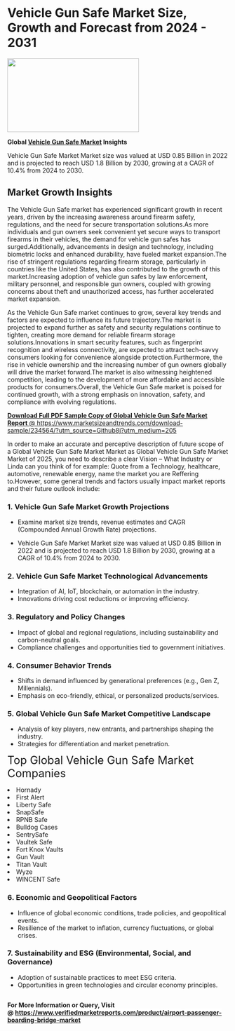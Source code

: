 <H1>Vehicle Gun Safe Market Size, Growth and Forecast from 2024 - 2031</H1><img class="aligncenter size-medium wp-image-584254" src="https://thirdeyenews.in/wp-content/uploads/2024/09/Global-Market-Research-300x168.jpeg" alt="" width="300" height="168" /><p><strong>Global&nbsp;<a href="https://www.marketsizeandtrends.com/download-sample/234564/?utm_source=Github8j?utm_medium=205">Vehicle Gun Safe Market</a> Insights</strong></p><p>Vehicle Gun Safe Market Market size was valued at USD 0.85 Billion in 2022 and is projected to reach USD 1.8 Billion by 2030, growing at a CAGR of 10.4% from 2024 to 2030.</p><p><h2>Market Growth Insights</h2> <p>The Vehicle Gun Safe market has experienced significant growth in recent years, driven by the increasing awareness around firearm safety, regulations, and the need for secure transportation solutions.As more individuals and gun owners seek convenient yet secure ways to transport firearms in their vehicles, the demand for vehicle gun safes has surged.Additionally, advancements in design and technology, including biometric locks and enhanced durability, have fueled market expansion.The rise of stringent regulations regarding firearm storage, particularly in countries like the United States, has also contributed to the growth of this market.Increasing adoption of vehicle gun safes by law enforcement, military personnel, and responsible gun owners, coupled with growing concerns about theft and unauthorized access, has further accelerated market expansion.</p> <p><a href="#"></a></p> <p>As the Vehicle Gun Safe market continues to grow, several key trends and factors are expected to influence its future trajectory.The market is projected to expand further as safety and security regulations continue to tighten, creating more demand for reliable firearm storage solutions.Innovations in smart security features, such as fingerprint recognition and wireless connectivity, are expected to attract tech-savvy consumers looking for convenience alongside protection.Furthermore, the rise in vehicle ownership and the increasing number of gun owners globally will drive the market forward.The market is also witnessing heightened competition, leading to the development of more affordable and accessible products for consumers.Overall, the Vehicle Gun Safe market is poised for continued growth, with a strong emphasis on innovation, safety, and compliance with evolving regulations.</p> <p><a href="#"></p><p><span class=""><strong>Download Full PDF Sample Copy of Global Vehicle Gun Safe Market Report</strong> @ <a href="https://www.marketsizeandtrends.com/download-sample/234564/?utm_source=Github8j?utm_medium=205" target="_blank">https://www.marketsizeandtrends.com/download-sample/234564/?utm_source=Github8j?utm_medium=205</a></span></p><p>In order to make an accurate and perceptive description of future scope of a Global&nbsp;Vehicle Gun Safe Market Market as Global&nbsp;Vehicle Gun Safe Market Market of 2025, you need to describe a clear Vision &ndash; What Industry or Linda can you think of for example: Quote from a Technology, healthcare, automotive, renewable energy, name the market you are Reffering to.However, some general trends and factors usually impact market reports and their future outlook include:</p><h3>1.&nbsp;<strong>Vehicle Gun Safe Market Growth Projections</strong></h3><ul><li>Examine market size trends, revenue estimates and CAGR (Compounded Annual Growth Rate) projections.</li><li><p>Vehicle Gun Safe Market Market size was valued at USD 0.85 Billion in 2022 and is projected to reach USD 1.8 Billion by 2030, growing at a CAGR of 10.4% from 2024 to 2030.</p></li></ul><h3>2.&nbsp;<strong>Vehicle Gun Safe Market Technological Advancements</strong></h3><ul><li>Integration of AI, IoT, blockchain, or automation in the industry.</li><li>Innovations driving cost reductions or improving efficiency.</li></ul><h3>3.&nbsp;<strong>Regulatory and Policy Changes</strong></h3><ul><li>Impact of global and regional regulations, including sustainability and carbon-neutral goals.</li><li>Compliance challenges and opportunities tied to government initiatives.</li></ul><h3>4.&nbsp;<strong>Consumer Behavior Trends</strong></h3><ul><li>Shifts in demand influenced by generational preferences (e.g., Gen Z, Millennials).</li><li>Emphasis on eco-friendly, ethical, or personalized products/services.</li></ul><h3>5.&nbsp;<strong>Global Vehicle Gun Safe Market Competitive Landscape</strong></h3><ul><li>Analysis of key players, new entrants, and partnerships shaping the industry.</li><li>Strategies for differentiation and market penetration.</li></ul><p data-pm-slice="1 1 []"><span style="color: inherit; font-family: inherit; font-size: 25px;">Top Global Vehicle Gun Safe Market Companies</span></p><div class="" data-test-id=""><p><li>Hornady</li><li> First Alert</li><li> Liberty Safe</li><li> SnapSafe</li><li> RPNB Safe</li><li> Bulldog Cases</li><li> SentrySafe</li><li> Vaultek Safe</li><li> Fort Knox Vaults</li><li> Gun Vault</li><li> Titan Vault</li><li> Wyze</li><li> WINCENT Safe</li></p></div><h3>6.&nbsp;<strong>Economic and Geopolitical Factors</strong></h3><ul><li>Influence of global economic conditions, trade policies, and geopolitical events.</li><li>Resilience of the market to inflation, currency fluctuations, or global crises.</li></ul><h3>7.&nbsp;<strong>Sustainability and ESG (Environmental, Social, and Governance)</strong></h3><ul><li>Adoption of sustainable practices to meet ESG criteria.</li><li>Opportunities in green technologies and circular economy principles.</li></ul><h2><strong style="font-size: 14px;">For More Information or Query, Visit @&nbsp;</strong><a style="background-color: #ffffff; font-size: 14px;" href="https://www.marketsizeandtrends.com/report/vehicle-gun-safe-market/" target="_blank">https://www.verifiedmarketreports.com/product/airport-passenger-boarding-bridge-market</a></h2>